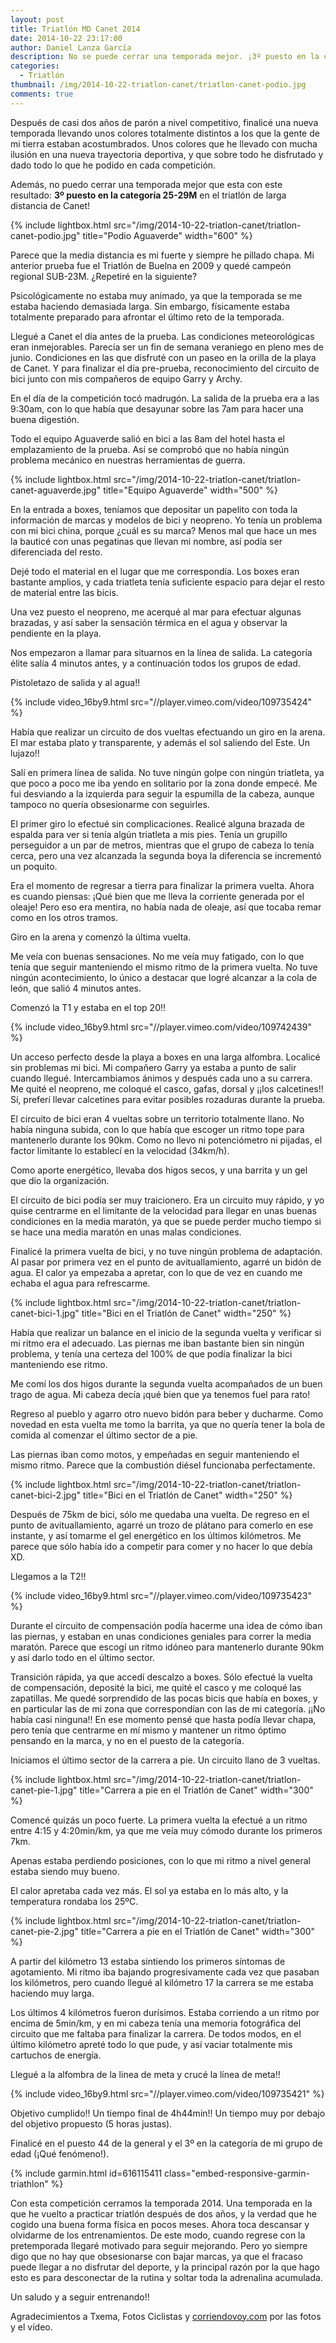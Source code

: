 ```yaml
---
layout: post
title: Triatlón MD Canet 2014
date: 2014-10-22 23:17:00
author: Daniel Lanza García
description: No se puede cerrar una temporada mejor. ¡3º puesto en la categoría 25-29M en el triatlón de larga distancia de Canet!
categories:
  - Triatlón
thumbnail: /img/2014-10-22-triatlon-canet/triatlon-canet-podio.jpg
comments: true
---
```


Después de casi dos años de parón a nivel competitivo, finalicé una nueva temporada llevando unos colores totalmente distintos a los que la gente de mi tierra estaban acostumbrados. Unos colores que he llevado con mucha ilusión en una nueva trayectoria deportiva, y que sobre todo he disfrutado y dado todo lo que he podido en cada competición.

Además, no puedo cerrar una temporada mejor que esta con este resultado: **3º puesto en la categoría 25-29M** en el triatlón de larga distancia de Canet!

{% include lightbox.html src="/img/2014-10-22-triatlon-canet/triatlon-canet-podio.jpg" title="Podio Aguaverde" width="600" %}

Parece que la media distancia es mi fuerte y siempre he pillado chapa. Mi anterior prueba fue el Triatlón de Buelna en 2009 y quedé campeón regional SUB-23M. ¿Repetiré en la siguiente?

Psicológicamente no estaba muy animado, ya que la temporada se me estaba haciendo demasiada larga. Sin embargo, físicamente estaba totalmente preparado para afrontar el último reto de la temporada.

Llegué a Canet el día antes de la prueba. Las condiciones meteorológicas eran inmejorables. Parecía ser un fin de semana veraniego en pleno mes de junio. Condiciones en las que disfruté con un paseo en la orilla de la playa de Canet. Y para finalizar el día pre-prueba, reconocimiento del circuito de bici junto con mis compañeros de equipo Garry y Archy.

En el día de la competición tocó madrugón. La salida de la prueba era a las 9:30am, con lo que había que desayunar sobre las 7am para hacer una buena digestión.

Todo el equipo Aguaverde salió en bici a las 8am del hotel hasta el emplazamiento de la prueba. Así se comprobó que no había ningún problema mecánico en nuestras herramientas de guerra.

{% include lightbox.html src="/img/2014-10-22-triatlon-canet/triatlon-canet-aguaverde.jpg" title="Equipo Aguaverde" width="500" %}

En la entrada a boxes, teníamos que depositar un papelito con toda la información de marcas y modelos de bici y neopreno. Yo tenía un problema con mi bici china, porque ¿cuál es su marca? Menos mal que hace un mes la bauticé con unas pegatinas que llevan mi nombre, así podía ser diferenciada del resto.

Dejé todo el material en el lugar que me correspondía. Los boxes eran bastante amplios, y cada triatleta tenía suficiente espacio para dejar el resto de material entre las bicis.

Una vez puesto el neopreno, me acerqué al mar para efectuar algunas brazadas, y así saber la sensación térmica en el agua y observar la pendiente en la playa.

Nos empezaron a llamar para situarnos en la línea de salida. La categoría élite salía 4 minutos antes, y a continuación todos los grupos de edad.

Pistoletazo de salida y al agua!!

{% include video_16by9.html src="//player.vimeo.com/video/109735424" %}

Había que realizar un circuito de dos vueltas efectuando un giro en la arena. El mar estaba plato y transparente, y además el sol saliendo del Este. Un lujazo!!

Salí en primera línea de salida. No tuve ningún golpe con ningún triatleta, ya que poco a poco me iba yendo en solitario por la zona donde empecé. Me fui desviando a la izquierda para seguir la espumilla de la cabeza, aunque tampoco no quería obsesionarme con seguirles.

El primer giro lo efectué sin complicaciones. Realicé alguna brazada de espalda para ver si tenía algún triatleta a mis pies. Tenía un grupillo perseguidor a un par de metros, mientras que el grupo de cabeza lo tenía cerca, pero una vez alcanzada la segunda boya la diferencia se incrementó un poquito.

Era el momento de regresar a tierra para finalizar la primera vuelta. Ahora es cuando piensas: ¡Qué bien que me lleva la corriente generada por el oleaje! Pero eso era mentira, no había nada de oleaje, así que tocaba remar como en los otros tramos.

Giro en la arena y comenzó la última vuelta.

Me veía con buenas sensaciones. No me veía muy fatigado, con lo que tenía que seguir manteniendo el mismo ritmo de la primera vuelta. No tuve ningún acontecimiento, lo único a destacar que logré alcanzar a la cola de león, que salió 4 minutos antes.

Comenzó la T1 y estaba en el top 20!!

{% include video_16by9.html src="//player.vimeo.com/video/109742439" %}

Un acceso perfecto desde la playa a boxes en una larga alfombra. Localicé sin problemas mi bici. Mi compañero Garry ya estaba a punto de salir cuando llegué. Intercambiamos ánimos y después cada uno a su carrera. Me quité el neopreno, me coloqué el casco, gafas, dorsal y ¡¡los calcetines!! Sí, preferí llevar calcetines para evitar posibles rozaduras durante la prueba.

El circuito de bici eran 4 vueltas sobre un territorio totalmente llano. No había ninguna subida, con lo que había que escoger un ritmo tope para mantenerlo durante los 90km. Como no llevo ni potenciómetro ni pijadas, el factor limitante lo establecí en la velocidad (34km/h).

Como aporte energético, llevaba dos higos secos, y una barrita y un gel que dio la organización.

El circuito de bici podía ser muy traicionero. Era un circuito muy rápido, y yo quise centrarme en el limitante de la velocidad para llegar en unas buenas condiciones en la media maratón, ya que se puede perder mucho tiempo si se hace una media maratón en unas malas condiciones.

Finalicé la primera vuelta de bici, y no tuve ningún problema de adaptación. Al pasar por primera vez en el punto de avituallamiento, agarré un bidón de agua. El calor ya empezaba a apretar, con lo que de vez en cuando me echaba el agua para refrescarme.

{% include lightbox.html src="/img/2014-10-22-triatlon-canet/triatlon-canet-bici-1.jpg" title="Bici en el Triatlón de Canet" width="250" %}

Había que realizar un balance en el inicio de la segunda vuelta y verificar si mi ritmo era el adecuado. Las piernas me iban bastante bien sin ningún problema, y tenía una certeza del 100% de que podía finalizar la bici manteniendo ese ritmo.

Me comí los dos higos durante la segunda vuelta acompañados de un buen trago de agua. Mi cabeza decía ¡qué bien que ya tenemos fuel para rato!

Regreso al pueblo y agarro otro nuevo bidón para beber y ducharme. Como novedad en esta vuelta me tomo la barrita, ya que no quería tener la bola de comida al comenzar el último sector de a pie.

Las piernas iban como motos, y empeñadas en seguir manteniendo el mismo ritmo. Parece que la combustión diésel funcionaba perfectamente.

{% include lightbox.html src="/img/2014-10-22-triatlon-canet/triatlon-canet-bici-2.jpg" title="Bici en el Triatlón de Canet" width="250" %}

Después de 75km de bici, sólo me quedaba una vuelta. De regreso en el punto de avituallamiento, agarré un trozo de plátano para comerlo en ese instante, y así tomarme el gel energético en los últimos kilómetros. Me parece que sólo había ido a competir para comer y no hacer lo que debía XD.

Llegamos a la T2!!

{% include video_16by9.html src="//player.vimeo.com/video/109735423" %}

Durante el circuito de compensación podía hacerme una idea de cómo iban las piernas, y estaban en unas condiciones geniales para correr la media maratón. Parece que escogí un ritmo idóneo para mantenerlo durante 90km y así darlo todo en el último sector.

Transición rápida, ya que accedí descalzo a boxes. Sólo efectué la vuelta de compensación, deposité la bici, me quité el casco y me coloqué las zapatillas. Me quedé sorprendido de las pocas bicis que había en boxes, y en particular las de mi zona que correspondían con las de mi categoría. ¡¡No había casi ninguna!! En ese momento pensé que hasta podía llevar chapa, pero tenía que centrarme en mí mismo y mantener un ritmo óptimo pensando en la marca, y no en el puesto de la categoría.

Iniciamos el último sector de la carrera a pie. Un circuito llano de 3 vueltas.

{% include lightbox.html src="/img/2014-10-22-triatlon-canet/triatlon-canet-pie-1.jpg" title="Carrera a pie en el Triatlón de Canet" width="300" %}

Comencé quizás un poco fuerte. La primera vuelta la efectué a un ritmo entre 4:15 y 4:20min/km, ya que me veía muy cómodo durante los primeros 7km.

Apenas estaba perdiendo posiciones, con lo que mi ritmo a nivel general estaba siendo muy bueno.

El calor apretaba cada vez más. El sol ya estaba en lo más alto, y la temperatura rondaba los 25ºC.

{% include lightbox.html src="/img/2014-10-22-triatlon-canet/triatlon-canet-pie-2.jpg" title="Carrera a pie en el Triatlón de Canet" width="300" %}

A partir del kilómetro 13 estaba sintiendo los primeros síntomas de agotamiento. Mi ritmo iba bajando progresivamente cada vez que pasaban los kilómetros, pero cuando llegué al kilómetro 17 la carrera se me estaba haciendo muy larga.

Los últimos 4 kilómetros fueron durísimos. Estaba corriendo a un ritmo por encima de 5min/km, y en mi cabeza tenía una memoria fotográfica del circuito que me faltaba para finalizar la carrera. De todos modos, en el último kilómetro apreté todo lo que pude, y así vaciar totalmente mis cartuchos de energía.

Llegué a la alfombra de la linea de meta y crucé la línea de meta!!

{% include video_16by9.html src="//player.vimeo.com/video/109735421" %}

Objetivo cumplido!! Un tiempo final de 4h44min!! Un tiempo muy por debajo del objetivo propuesto (5 horas justas).

Finalicé en el puesto 44 de la general y el 3º en la categoría de mi grupo de edad (¡Qué fenómeno!).

{% include garmin.html id=616115411 class="embed-responsive-garmin-triathlon" %}

Con esta competición cerramos la temporada 2014. Una temporada en la que he vuelto a practicar triatlón después de dos años, y la verdad que he cogido una buena forma física en pocos meses. Ahora toca descansar y olvidarme de los entrenamientos. De este modo, cuando regrese con la pretemporada llegaré motivado para seguir mejorando. Pero yo siempre digo que no hay que obsesionarse con bajar marcas, ya que el fracaso puede llegar a no disfrutar del deporte, y la principal razón por la que hago esto es para desconectar de la rutina y soltar toda la adrenalina acumulada.

Un saludo y a seguir entrenando!!

Agradecimientos a Txema, Fotos Ciclistas y [corriendovoy.com](http://corriendovoy.com/) por las fotos y el vídeo.
